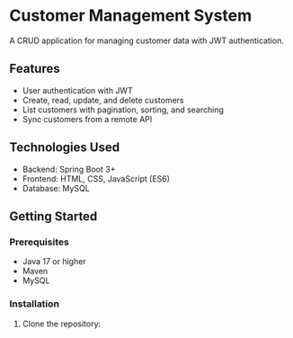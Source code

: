 # Customer Management System

A CRUD application for managing customer data with JWT authentication.

## Features

- User authentication with JWT
- Create, read, update, and delete customers
- List customers with pagination, sorting, and searching
- Sync customers from a remote API

## Technologies Used

- Backend: Spring Boot 3+
- Frontend: HTML, CSS, JavaScript (ES6)
- Database: MySQL

## Getting Started

### Prerequisites

- Java 17 or higher
- Maven
- MySQL

### Installation

1. Clone the repository:
